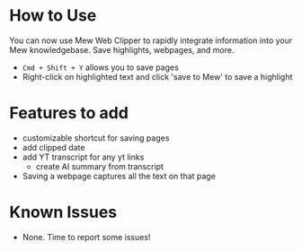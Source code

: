 # How to Use
You can now use Mew Web Clipper to rapidly integrate information into your Mew knowledgebase.
Save highlights, webpages, and more.
* `Cmd + Shift + Y` allows you to save pages
* Right-click on highlighted text and click 'save to Mew' to save a highlight

# Features to add
* customizable shortcut for saving pages
* add clipped date
* add YT transcript for any yt links
  * create AI summary from transcript
* Saving a webpage captures all the text on that page
 
# Known Issues
* None. Time to report some issues!
